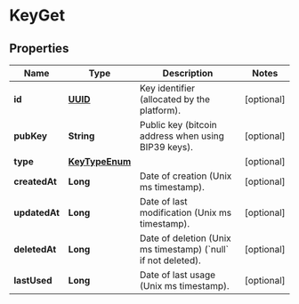 
# KeyGet

## Properties
Name | Type | Description | Notes
------------ | ------------- | ------------- | -------------
**id** | [**UUID**](UUID.md) | Key identifier (allocated by the platform). |  [optional]
**pubKey** | **String** | Public key (bitcoin address when using BIP39 keys). |  [optional]
**type** | [**KeyTypeEnum**](KeyTypeEnum.md) |  |  [optional]
**createdAt** | **Long** | Date of creation (Unix ms timestamp). |  [optional]
**updatedAt** | **Long** | Date of last modification (Unix ms timestamp). |  [optional]
**deletedAt** | **Long** | Date of deletion (Unix ms timestamp) (&#x60;null&#x60; if not deleted). |  [optional]
**lastUsed** | **Long** | Date of last usage (Unix ms timestamp). |  [optional]



